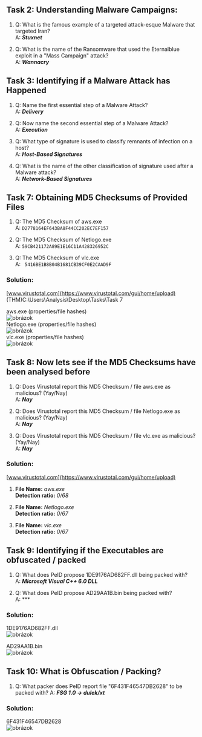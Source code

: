 ## Task 2: Understanding Malware Campaigns:
1. Q: What is the famous example of a targeted attack-esque Malware that targeted Iran?  
   A: ***Stuxnet***  
  
2. Q: What is the name of the Ransomware that used the Eternalblue exploit in a "Mass Campaign" attack?  
   A: <b>*Wannacry*</b>

## Task 3: Identifying if a Malware Attack has Happened 
1. Q: Name the first essential step of a Malware Attack?  
   A: <b>*Delivery*</b>  
  
2. Q: Now name the second essential step of a Malware Attack?  
   A: <b>*Execution*</b>  
  
3. Q: What type of signature is used to classify remnants of infection on a host?  
   A: <b>*Host-Based Signatures*</b>  
  
4. Q: What is the name of the other classification of signature used after a Malware attack?  
   A: <b>*Network-Based Signatures*</b>  
   
## Task 7: Obtaining MD5 Checksums of Provided Files 
1. Q: The MD5 Checksum of aws.exe  
   A: `D2778164EF643BA8F44CC202EC7EF157`
  
2. Q: The MD5 Checksum of Netlogo.exe  
   A: `59CB421172A89E1E16C11A428326952C`
  
3. Q: The MD5 Checksum of vlc.exe  
   A: ` 5416BE1B8B04B1681CB39CF0E2CAAD9F`
   
### Solution:
[www.virustotal.com](https://www.virustotal.com/gui/home/upload)  
(THM)C:\Users\Analysis\Desktop\Tasks\Task 7  
  
aws.exe (properties/file hashes)  
![obrázok](https://user-images.githubusercontent.com/86005993/154264647-96114c30-a596-4697-9dc1-f8e9606c77c5.png)  
Netlogo.exe (properties/file hashes)  
![obrázok](https://user-images.githubusercontent.com/86005993/154264906-e558bcda-5482-4fc0-a83c-3d52c42c2757.png)  
vlc.exe (properties/file hashes)  
![obrázok](https://user-images.githubusercontent.com/86005993/154265055-3f3d2de4-30b5-4ed3-b43a-f85b0a278b59.png)  

## Task 8: Now lets see if the MD5 Checksums have been analysed before 
1. Q: Does Virustotal report this MD5 Checksum / file aws.exe as malicious? (Yay/Nay)  
   A: ***Nay***  
  
2. Q: Does Virustotal report this MD5 Checksum / file Netlogo.exe as malicious? (Yay/Nay)  
   A: ***Nay***  
     
3. Q: Does Virustotal report this MD5 Checksum / file vlc.exe as malicious? (Yay/Nay)   
   A: ***Nay***  

### Solution:
[www.virustotal.com](https://www.virustotal.com/gui/home/upload)  
1. **File Name:** *aws.exe*  
   **Detection ratio:** *0/68*
  
2. **File Name:** *Netlogo.exe*  
   **Detection ratio:** *0/67*
  
3. **File Name:** *vlc.exe*  
   **Detection ratio:** *0/67*

## Task 9: Identifying if the Executables are obfuscated / packed 
1. Q: What does PeID propose 1DE9176AD682FF.dll being packed with?   
   A: ***Microsoft Visual C++ 6.0 DLL***
     
2. Q: What does PeID propose AD29AA1B.bin being packed with?  
   A: ***

### Solution:
1DE9176AD682FF.dll  
![obrázok](https://user-images.githubusercontent.com/86005993/154290636-7b9a42c3-064b-4430-9834-2cf641686b09.png)
 
AD29AA1B.bin  
![obrázok](https://user-images.githubusercontent.com/86005993/154290446-7539bca0-44a4-455b-952e-cbe7a93a7e82.png)  

## Task 10: What is Obfuscation / Packing? 
1. Q: What packer does PeID report file "6F431F46547DB2628" to be packed with?
   A: ***FSG 1.0 -> dulek/xt***
   
### Solution:
6F431F46547DB2628  
![obrázok](https://user-images.githubusercontent.com/86005993/154291624-1be8bac0-21be-4ed8-b266-c7d9d47e71b9.png)








